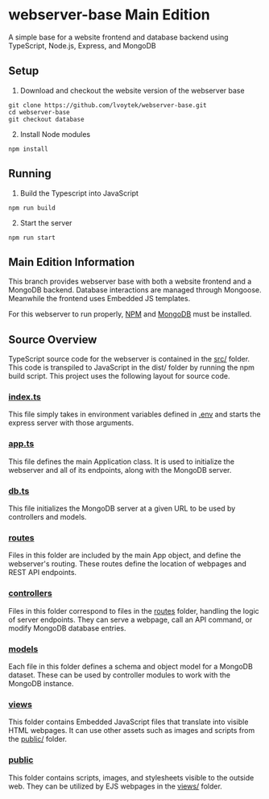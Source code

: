 # webserver-base Main Edition
A simple base for a website frontend and database backend using TypeScript, Node.js, Express, and MongoDB

## Setup
1. Download and checkout the website version of the webserver base
```shell
git clone https://github.com/lvoytek/webserver-base.git
cd webserver-base
git checkout database
```
2. Install Node modules

```shell
npm install
```

## Running
1. Build the Typescript into JavaScript
```shell
npm run build
```
2. Start the server
```shell
npm run start
```

## Main Edition Information
This branch provides webserver base with both a website frontend and a MongoDB backend. Database interactions are managed through Mongoose. Meanwhile the frontend uses Embedded JS templates.

For this webserver to run properly, [NPM](https://www.npmjs.com/get-npm) and [MongoDB](https://www.mongodb.com/try/download) must be installed.

## Source Overview
TypeScript source code for the webserver is contained in the [src/](src/) folder. This code is transpiled to JavaScript in the dist/ folder by running the npm build script. This project uses the following layout for source code.

### [index.ts](src/index.ts)
This file simply takes in environment variables defined in [.env](./.env) and starts the express server with those arguments.

### [app.ts](src/app.ts)
This file defines the main Application class. It is used to initialize the webserver and all of its endpoints, along with the MongoDB server.

### [db.ts](src/db.ts)
This file initializes the MongoDB server at a given URL to be used by controllers and models.

### [routes](src/routes/)
Files in this folder are included by the main App object, and define the webserver's routing. These routes define the location of webpages and REST API endpoints.

### [controllers](src/controllers/)
Files in this folder correspond to files in the [routes](src/routes/) folder, handling the logic of server endpoints. They can serve a webpage, call an API command, or modify MongoDB database entries.

### [models](src/models/)
Each file in this folder defines a schema and object model for a MongoDB dataset. These can be used by controller modules to work with the MongoDB instance.

### [views](src/views/)
This folder contains Embedded JavaScript files that translate into visible HTML webpages. It can use other assets such as images and scripts from the [public/](src/public/) folder.

### [public](src/public/)
This folder contains scripts, images, and stylesheets visible to the outside web. They can be utilized by EJS webpages in the [views/](src/views/) folder.